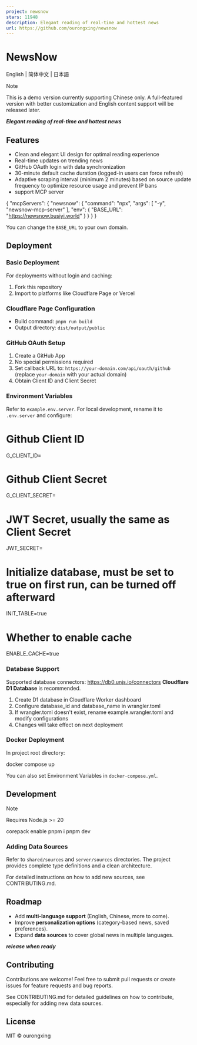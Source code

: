 ```yaml
---
project: newsnow
stars: 11948
description: Elegant reading of real-time and hottest news
url: https://github.com/ourongxing/newsnow
---
```


NewsNow
=======

English | 简体中文 | 日本語

Note

This is a demo version currently supporting Chinese only. A full-featured version with better customization and English content support will be released later.

**_Elegant reading of real-time and hottest news_**

Features
--------

-   Clean and elegant UI design for optimal reading experience
-   Real-time updates on trending news
-   GitHub OAuth login with data synchronization
-   30-minute default cache duration (logged-in users can force refresh)
-   Adaptive scraping interval (minimum 2 minutes) based on source update frequency to optimize resource usage and prevent IP bans
-   support MCP server

{
  "mcpServers": {
    "newsnow": {
      "command": "npx",
      "args": \[
        "\-y",
        "newsnow-mcp-server"
      \],
      "env": {
        "BASE\_URL": "https://newsnow.busiyi.world"
      }
    }
  }
}

You can change the `BASE_URL` to your own domain.

Deployment
----------

### Basic Deployment

For deployments without login and caching:

1.  Fork this repository
2.  Import to platforms like Cloudflare Page or Vercel

### Cloudflare Page Configuration

-   Build command: `pnpm run build`
-   Output directory: `dist/output/public`

### GitHub OAuth Setup

1.  Create a GitHub App
2.  No special permissions required
3.  Set callback URL to: `https://your-domain.com/api/oauth/github` (replace `your-domain` with your actual domain)
4.  Obtain Client ID and Client Secret

### Environment Variables

Refer to `example.env.server`. For local development, rename it to `.env.server` and configure:

# Github Client ID
G\_CLIENT\_ID\=
# Github Client Secret
G\_CLIENT\_SECRET\=
# JWT Secret, usually the same as Client Secret
JWT\_SECRET\=
# Initialize database, must be set to true on first run, can be turned off afterward
INIT\_TABLE\=true
# Whether to enable cache
ENABLE\_CACHE\=true

### Database Support

Supported database connectors: https://db0.unjs.io/connectors **Cloudflare D1 Database** is recommended.

1.  Create D1 database in Cloudflare Worker dashboard
2.  Configure database\_id and database\_name in wrangler.toml
3.  If wrangler.toml doesn't exist, rename example.wrangler.toml and modify configurations
4.  Changes will take effect on next deployment

### Docker Deployment

In project root directory:

docker compose up

You can also set Environment Variables in `docker-compose.yml`.

Development
-----------

Note

Requires Node.js >= 20

corepack enable
pnpm i
pnpm dev

### Adding Data Sources

Refer to `shared/sources` and `server/sources` directories. The project provides complete type definitions and a clean architecture.

For detailed instructions on how to add new sources, see CONTRIBUTING.md.

Roadmap
-------

-   Add **multi-language support** (English, Chinese, more to come).
-   Improve **personalization options** (category-based news, saved preferences).
-   Expand **data sources** to cover global news in multiple languages.

**_release when ready_**

Contributing
------------

Contributions are welcome! Feel free to submit pull requests or create issues for feature requests and bug reports.

See CONTRIBUTING.md for detailed guidelines on how to contribute, especially for adding new data sources.

License
-------

MIT © ourongxing
